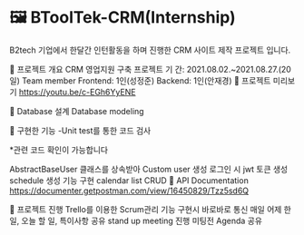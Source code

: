 # 🖼 BToolTek-CRM(Internship)
B2tech 기업에서 한달간 인턴활동을 하며 진행한 CRM 사이트 제작 프로젝트 입니다.

📍 프로젝트 개요
CRM 영업지원 구축 프로젝트
기 간: 2021.08.02.~2021.08.27.(20일)
Team member
Frontend: 1인(성정준)
Backend: 1인(안재경)
📍 프로젝트 미리보기
https://youtu.be/c-EGh6YyENE

📍 Database 설계
Database modeling



📍 구현한 기능
-Unit test를 통한 코드 검사

*관련 코드 확인이 가능합니다

AbstractBaseUser 클래스를 상속받아 Custom user 생성
로그인 시 jwt 토큰 생성
schedule 생성 기능 구현
calendar list CRUD
📍 API Documentation
https://documenter.getpostman.com/view/16450829/Tzz5sd6Q

📍 프로젝트 진행
Trello를 이용한 Scrum관리
기능 구현시 바로바로 통신
매일 어제 한 일, 오늘 할 일, 특이사항 공유 stand up meeting 진행
미팅전 Agenda 공유
